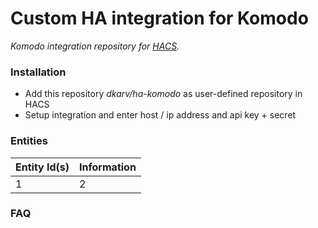 # Custom HA integration for Komodo

_Komodo integration repository for [HACS](https://github.com/custom-components/hacs)._
<!--
[![Open your Home Assistant instance and open a repository inside the Home Assistant Community Store.](https://my.home-assistant.io/badges/hacs_repository.svg)](https://my.home-assistant.io/redirect/hacs_repository/?owner=dkarv&repository=ha-komodo)
-->

### Installation

* Add this repository *dkarv/ha-komodo* as user-defined repository in HACS
* Setup integration and enter host / ip address and api key + secret

### Entities

| Entity Id(s) | Information |
| ------------- | ------------- |
| 1 | 2 |


### FAQ

